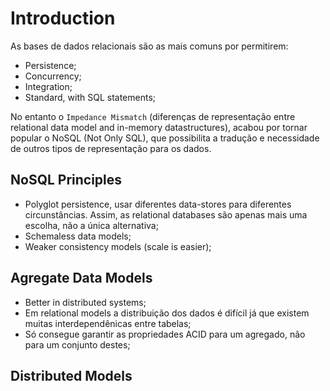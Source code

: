 # Introduction

As bases de dados relacionais são as mais comuns por permitirem:

- Persistence;
- Concurrency;
- Integration;
- Standard, with SQL statements;

No entanto o `Impedance Mismatch` (diferenças de representação entre relational data model and in-memory datastructures), acabou por tornar popular o NoSQL (Not Only SQL), que possibilita a tradução e necessidade de outros tipos de representação para os dados. 

## NoSQL Principles

- Polyglot persistence, usar diferentes data-stores para diferentes circunstâncias. Assim, as relational databases são apenas mais uma escolha, não a única alternativa;
- Schemaless data models;
- Weaker consistency models (scale is easier);

## Agregate Data Models

- Better in distributed systems;
- Em relational models a distribuição dos dados é difícil já que existem muitas interdependênicas entre tabelas;
- Só consegue garantir as propriedades ACID para um agregado, não para um conjunto destes;

## Distributed Models

